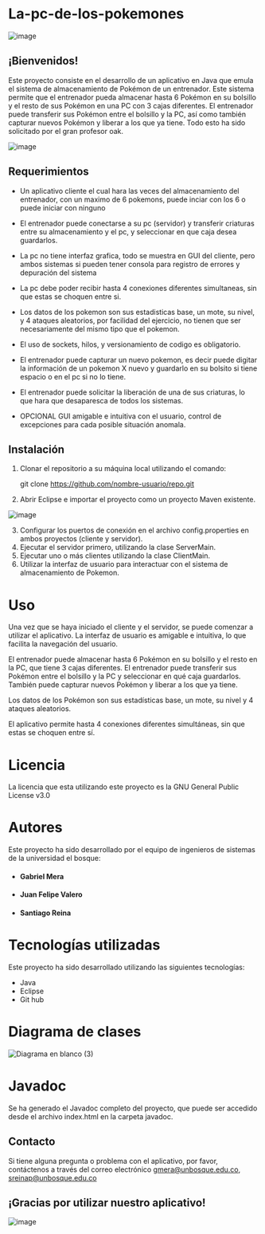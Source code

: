 # La-pc-de-los-pokemones

![image](https://user-images.githubusercontent.com/105569564/223562895-d5e3dfbd-7889-4703-bc38-dea32dcb1e1e.png)

## ¡Bienvenidos!
Este proyecto consiste en el desarrollo de un aplicativo en Java que emula el sistema de almacenamiento de Pokémon de un entrenador. Este sistema permite que el entrenador pueda almacenar hasta 6 Pokémon en su bolsillo y el resto de sus Pokémon en una PC con 3 cajas diferentes. El entrenador puede transferir sus Pokémon entre el bolsillo y la PC, así como también capturar nuevos Pokémon y liberar a los que ya tiene. Todo esto ha sido solicitado por el gran profesor oak.

![image](https://user-images.githubusercontent.com/105569564/223566421-558b9c66-1d98-4edb-a3e2-18c1589fa719.png)


## Requerimientos

- Un aplicativo cliente el cual hara las veces del almacenamiento del entrenador, con un maximo de 6 pokemons, puede inciar con los 6 o puede iniciar con ninguno

- El entrenador puede conectarse a su pc (servidor) y transferir criaturas entre su almacenamiento y el pc, y seleccionar en que caja desea guardarlos.

- La pc no tiene interfaz grafica, todo se muestra en GUI del cliente, pero ambos sistemas si pueden tener consola para registro de errores y depuración del sistema

- La pc debe poder recibir hasta 4 conexiones diferentes simultaneas, sin que estas se choquen entre si.

- Los datos de los pokemon son sus estadisticas base, un mote, su nivel, y 4 ataques aleatorios, por facilidad del ejercicio, no tienen que ser necesariamente del mismo tipo que el pokemon.

- El uso de sockets, hilos, y versionamiento de codigo es obligatorio.

- El entrenador puede capturar un nuevo pokemon, es decir puede digitar la información de un pokemon X nuevo y guardarlo en su bolsito si tiene espacio o en el pc si no lo tiene.

- El entrenador puede solicitar la liberación de una de sus criaturas, lo que hara que desaparesca de todos los sistemas.

- OPCIONAL GUI amigable e intuitiva con el usuario, control de excepciones para cada posible situación anomala.

## Instalación

1. Clonar el repositorio a su máquina local utilizando el comando: 

    git clone https://github.com/nombre-usuario/repo.git

2. Abrir Eclipse e importar el proyecto como un proyecto Maven existente.

![image](https://user-images.githubusercontent.com/105569564/223564633-f78dd4ab-a4b9-4fa3-afc2-a51e5fbfb89f.png)

3. Configurar los puertos de conexión en el archivo config.properties en ambos proyectos (cliente y servidor).
4. Ejecutar el servidor primero, utilizando la clase ServerMain.
5. Ejecutar uno o más clientes utilizando la clase ClientMain.
6. Utilizar la interfaz de usuario para interactuar con el sistema de almacenamiento de Pokemon.

# Uso
Una vez que se haya iniciado el cliente y el servidor, se puede comenzar a utilizar el aplicativo. La interfaz de usuario es amigable e intuitiva, lo que facilita la navegación del usuario.

El entrenador puede almacenar hasta 6 Pokémon en su bolsillo y el resto en la PC, que tiene 3 cajas diferentes. El entrenador puede transferir sus Pokémon entre el bolsillo y la PC y seleccionar en qué caja guardarlos. También puede capturar nuevos Pokémon y liberar a los que ya tiene.

Los datos de los Pokémon son sus estadísticas base, un mote, su nivel y 4 ataques aleatorios.

El aplicativo permite hasta 4 conexiones diferentes simultáneas, sin que estas se choquen entre sí.

# Licencia 

La licencia que esta utilizando este proyecto es la GNU General Public License v3.0

# Autores
Este proyecto ha sido desarrollado por el equipo de ingenieros de sistemas de la universidad el bosque:

- #### Gabriel Mera
- #### Juan Felipe Valero
- #### Santiago Reina

# Tecnologías utilizadas

Este proyecto ha sido desarrollado utilizando las siguientes tecnologías:

- Java
- Eclipse
- Git hub

# Diagrama de clases
![Diagrama en blanco (3)](https://user-images.githubusercontent.com/127044104/224226150-1e9d4024-aa39-42d5-aec9-796f7dec15c9.png)

# Javadoc
Se ha generado el Javadoc completo del proyecto, que puede ser accedido desde el archivo index.html en la carpeta javadoc.

## Contacto
Si tiene alguna pregunta o problema con el aplicativo, por favor, contáctenos a través del correo electrónico gmera@unbosque.edu.co, sreinap@unbosque.edu.co

## ¡Gracias por utilizar nuestro aplicativo!

![image](https://user-images.githubusercontent.com/105569564/223567149-c7edb9d2-ecf2-4296-af61-22dc76ba784f.png)

